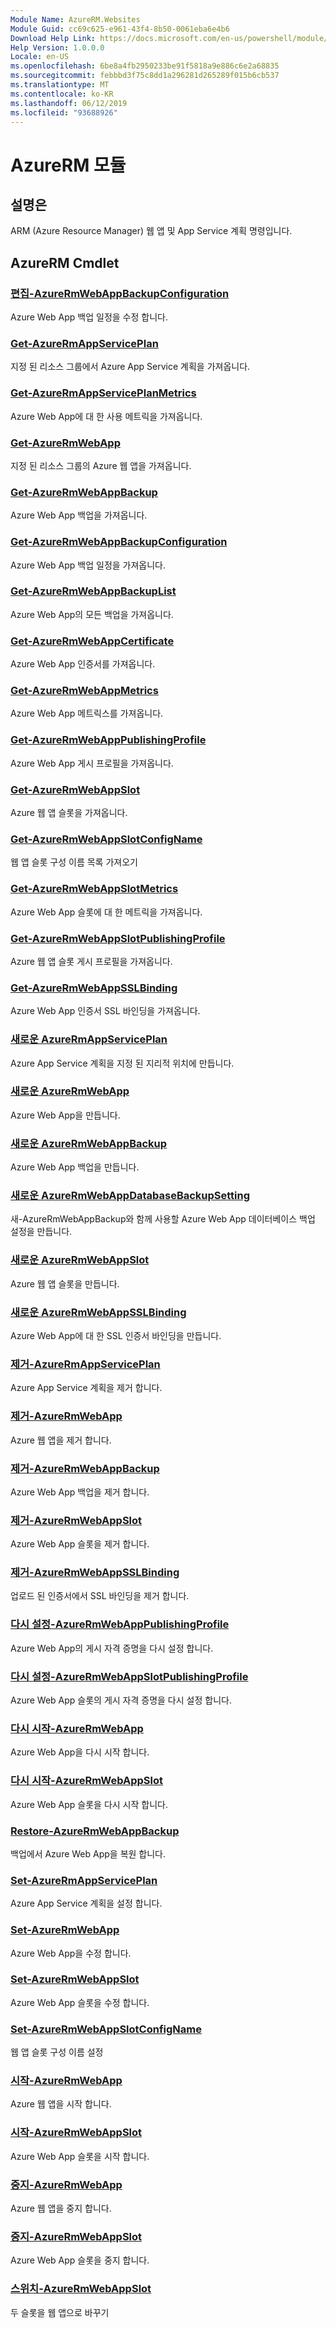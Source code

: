 ```yaml
---
Module Name: AzureRM.Websites
Module Guid: cc69c625-e961-43f4-8b50-0061eba6e4b6
Download Help Link: https://docs.microsoft.com/en-us/powershell/module/azurerm.websites
Help Version: 1.0.0.0
Locale: en-US
ms.openlocfilehash: 6be8a4fb2950233be91f5818a9e886c6e2a68835
ms.sourcegitcommit: febbbd3f75c8dd1a296281d265289f015b6cb537
ms.translationtype: MT
ms.contentlocale: ko-KR
ms.lasthandoff: 06/12/2019
ms.locfileid: "93688926"
---
```

# AzureRM 모듈
## 설명은
ARM (Azure Resource Manager) 웹 앱 및 App Service 계획 명령입니다.

## AzureRM Cmdlet
### [편집-AzureRmWebAppBackupConfiguration](Edit-AzureRmWebAppBackupConfiguration.md)
Azure Web App 백업 일정을 수정 합니다.

### [Get-AzureRmAppServicePlan](Get-AzureRmAppServicePlan.md)
지정 된 리소스 그룹에서 Azure App Service 계획을 가져옵니다.

### [Get-AzureRmAppServicePlanMetrics](Get-AzureRmAppServicePlanMetrics.md)
Azure Web App에 대 한 사용 메트릭을 가져옵니다.

### [Get-AzureRmWebApp](Get-AzureRmWebApp.md)
지정 된 리소스 그룹의 Azure 웹 앱을 가져옵니다.

### [Get-AzureRmWebAppBackup](Get-AzureRmWebAppBackup.md)
Azure Web App 백업을 가져옵니다.

### [Get-AzureRmWebAppBackupConfiguration](Get-AzureRmWebAppBackupConfiguration.md)
Azure Web App 백업 일정을 가져옵니다.

### [Get-AzureRmWebAppBackupList](Get-AzureRmWebAppBackupList.md)
Azure Web App의 모든 백업을 가져옵니다.

### [Get-AzureRmWebAppCertificate](Get-AzureRmWebAppCertificate.md)
Azure Web App 인증서를 가져옵니다.

### [Get-AzureRmWebAppMetrics](Get-AzureRmWebAppMetrics.md)
Azure Web App 메트릭스를 가져옵니다.

### [Get-AzureRmWebAppPublishingProfile](Get-AzureRmWebAppPublishingProfile.md)
Azure Web App 게시 프로필을 가져옵니다.

### [Get-AzureRmWebAppSlot](Get-AzureRmWebAppSlot.md)
Azure 웹 앱 슬롯을 가져옵니다.

### [Get-AzureRmWebAppSlotConfigName](Get-AzureRmWebAppSlotConfigName.md)
웹 앱 슬롯 구성 이름 목록 가져오기

### [Get-AzureRmWebAppSlotMetrics](Get-AzureRmWebAppSlotMetrics.md)
Azure Web App 슬롯에 대 한 메트릭을 가져옵니다.

### [Get-AzureRmWebAppSlotPublishingProfile](Get-AzureRmWebAppSlotPublishingProfile.md)
Azure 웹 앱 슬롯 게시 프로필을 가져옵니다.

### [Get-AzureRmWebAppSSLBinding](Get-AzureRmWebAppSSLBinding.md)
Azure Web App 인증서 SSL 바인딩을 가져옵니다.

### [새로운 AzureRmAppServicePlan](New-AzureRmAppServicePlan.md)
Azure App Service 계획을 지정 된 지리적 위치에 만듭니다.

### [새로운 AzureRmWebApp](New-AzureRmWebApp.md)
Azure Web App을 만듭니다.

### [새로운 AzureRmWebAppBackup](New-AzureRmWebAppBackup.md)
Azure Web App 백업을 만듭니다.

### [새로운 AzureRmWebAppDatabaseBackupSetting](New-AzureRmWebAppDatabaseBackupSetting.md)
새-AzureRmWebAppBackup와 함께 사용할 Azure Web App 데이터베이스 백업 설정을 만듭니다.

### [새로운 AzureRmWebAppSlot](New-AzureRmWebAppSlot.md)
Azure 웹 앱 슬롯을 만듭니다.

### [새로운 AzureRmWebAppSSLBinding](New-AzureRmWebAppSSLBinding.md)
Azure Web App에 대 한 SSL 인증서 바인딩을 만듭니다.

### [제거-AzureRmAppServicePlan](Remove-AzureRmAppServicePlan.md)
Azure App Service 계획을 제거 합니다.

### [제거-AzureRmWebApp](Remove-AzureRmWebApp.md)
Azure 웹 앱을 제거 합니다.

### [제거-AzureRmWebAppBackup](Remove-AzureRmWebAppBackup.md)
Azure Web App 백업을 제거 합니다.

### [제거-AzureRmWebAppSlot](Remove-AzureRmWebAppSlot.md)
Azure Web App 슬롯을 제거 합니다.

### [제거-AzureRmWebAppSSLBinding](Remove-AzureRmWebAppSSLBinding.md)
업로드 된 인증서에서 SSL 바인딩을 제거 합니다.

### [다시 설정-AzureRmWebAppPublishingProfile](Reset-AzureRmWebAppPublishingProfile.md)
Azure Web App의 게시 자격 증명을 다시 설정 합니다.

### [다시 설정-AzureRmWebAppSlotPublishingProfile](Reset-AzureRmWebAppSlotPublishingProfile.md)
Azure Web App 슬롯의 게시 자격 증명을 다시 설정 합니다.

### [다시 시작-AzureRmWebApp](Restart-AzureRmWebApp.md)
Azure Web App을 다시 시작 합니다.

### [다시 시작-AzureRmWebAppSlot](Restart-AzureRmWebAppSlot.md)
Azure Web App 슬롯을 다시 시작 합니다.

### [Restore-AzureRmWebAppBackup](Restore-AzureRmWebAppBackup.md)
백업에서 Azure Web App을 복원 합니다.

### [Set-AzureRmAppServicePlan](Set-AzureRmAppServicePlan.md)
Azure App Service 계획을 설정 합니다.

### [Set-AzureRmWebApp](Set-AzureRmWebApp.md)
Azure Web App을 수정 합니다.

### [Set-AzureRmWebAppSlot](Set-AzureRmWebAppSlot.md)
Azure Web App 슬롯을 수정 합니다.

### [Set-AzureRmWebAppSlotConfigName](Set-AzureRmWebAppSlotConfigName.md)
웹 앱 슬롯 구성 이름 설정

### [시작-AzureRmWebApp](Start-AzureRmWebApp.md)
Azure 웹 앱을 시작 합니다.

### [시작-AzureRmWebAppSlot](Start-AzureRmWebAppSlot.md)
Azure Web App 슬롯을 시작 합니다.

### [중지-AzureRmWebApp](Stop-AzureRmWebApp.md)
Azure 웹 앱을 중지 합니다.

### [중지-AzureRmWebAppSlot](Stop-AzureRmWebAppSlot.md)
Azure Web App 슬롯을 중지 합니다.

### [스위치-AzureRmWebAppSlot](Switch-AzureRmWebAppSlot.md)
두 슬롯을 웹 앱으로 바꾸기


